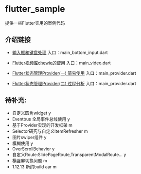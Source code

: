 # flutter_sample

提供一些Flutter实用的案例代码

## 介绍链接

- [输入框和键盘处理]( https://juejin.im/post/5e7c164ae51d455c7275d353 )
    入口：main_bottom_input.dart
- [Flutter视频库chewie的使用]( https://juejin.im/post/5e814fd9518825738e215f0f )
    入口：main_video.dart
    
- [Flutter状态管理Provider(一) 简易使用](https://juejin.im/post/5e859b39f265da47c06ebaf1)
入口：main_provider.dart

- [Flutter状态管理Provider(二) 过程分析](https://juejin.im/post/5e89ad7a6fb9a03c4e64697d)
入口：main_provider.dart

## 待补充:
- 自定义圆角widget   y
- Eventbus 全局事件总线使用  y
- 基于Provider实现的开发框架  m
- Selector研究与自定义ItemRefresher  m
- 图片swiper组件  y
- 模糊使用   y
- OverScrollBehavior  y
- 自定义Route:SlidePageRoute,TransparentModalRoute... y
- 横竖屏切换问题  m
- 1.12.13 新的build aar m


